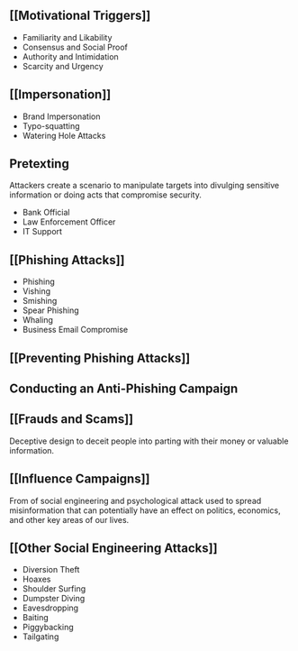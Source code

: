## [[Motivational Triggers]]
- Familiarity and Likability
- Consensus and Social Proof
- Authority and Intimidation
- Scarcity and Urgency
## [[Impersonation]]
- Brand Impersonation
- Typo-squatting
- Watering Hole Attacks
## Pretexting
Attackers create a scenario to manipulate targets into divulging sensitive information or doing acts that compromise security.
- Bank Official
- Law Enforcement Officer
- IT Support
## [[Phishing Attacks]]
- Phishing
- Vishing
- Smishing
- Spear Phishing
- Whaling
- Business Email Compromise
## [[Preventing Phishing Attacks]]
## Conducting an Anti-Phishing Campaign
## [[Frauds and Scams]]
Deceptive design to deceit people into parting 
 with their money or valuable information. 
## [[Influence Campaigns]]
From of social engineering and psychological attack used to spread misinformation that can potentially have an effect on politics, economics, and other key areas of our lives.
## [[Other Social Engineering Attacks]]
- Diversion Theft
- Hoaxes
- Shoulder Surfing
- Dumpster Diving
- Eavesdropping
- Baiting
- Piggybacking 
- Tailgating